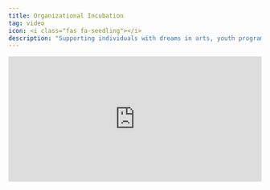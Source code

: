 ```yaml
---
title: Organizational Incubation
tag: video
icon: <i class="fas fa-seedling"></i>
description: "Supporting individuals with dreams in arts, youth programming, and technology to find sustainability in doing what they love."
---
```

<iframe src="https://player.vimeo.com/video/107354409"
frameborder="0" width="100%" height="250" webkitallowfullscreen mozallowfullscreen allowfullscreen></iframe>
